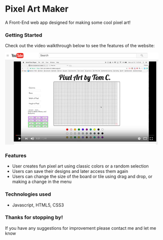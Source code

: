 # Pixel Art Maker

A Front-End web app designed for making some cool pixel art!

### Getting Started
Check out the video walkthrough below to see the features of the website:

[![Pixel Art Maker Video Walkthrough](img/PixelArt_walkthough.png)](https://youtu.be/g5ETlwtQJO4)


### Features
- User creates fun pixel art using classic colors or a random selection
- Users can save their designs and later access them again
- Users can change the size of the board or tile using drag and drop, or making a change in the menu

### Technologies used
- Javascript, HTML5, CSS3

### Thanks for stopping by!
If you have any suggestions for improvement please contact me and let me know

